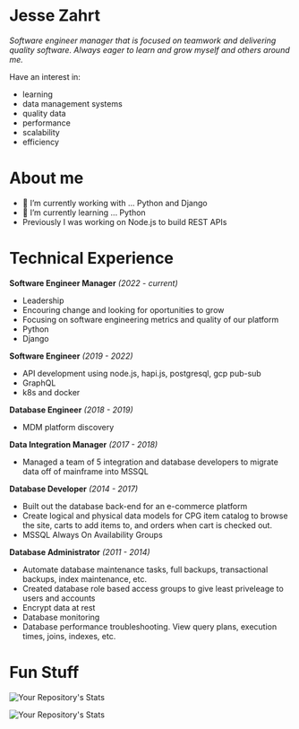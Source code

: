 # Jesse Zahrt
*Software engineer manager that is focused on teamwork and delivering quality software. Always eager to learn and grow myself and others around me.*

Have an interest in:
* learning
* data management systems
* quality data
* performance
* scalability
* efficiency

# About me
- 🔭 I’m currently working with ... Python and Django
- 🌱 I’m currently learning ... Python
- Previously I was working on Node.js to build REST APIs

# Technical Experience

**Software Engineer Manager** _(2022 - current)_
  - Leadership
  - Encouring change and looking for oportunities to grow
  - Focusing on software engineering metrics and quality of our platform
  - Python
  - Django

**Software Engineer** _(2019 - 2022)_
  - API development using node.js, hapi.js, postgresql, gcp pub-sub
  - GraphQL
  - k8s and docker
  
**Database Engineer** _(2018 - 2019)_
  - MDM platform discovery

**Data Integration Manager** _(2017 - 2018)_
  - Managed a team of 5 integration and database developers to migrate data off of mainframe into MSSQL
  
**Database Developer** _(2014 - 2017)_
  - Built out the database back-end for an e-commerce platform
  - Create logical and physical data models for CPG item catalog to browse the site, carts to add items to, and orders when cart is checked out.
  - MSSQL Always On Availability Groups


**Database Administrator** _(2011 - 2014)_
  - Automate database maintenance tasks, full backups, transactional backups, index maintenance, etc.
  - Created database role based access groups to give least priveleage to users and accounts
  - Encrypt data at rest
  - Database monitoring
  - Database performance troubleshooting. View query plans, execution times, joins, indexes, etc.

# Fun Stuff
![Your Repository's Stats](https://github-readme-stats.vercel.app/api?username=jdzahrt&show_icons=true&theme=calm)

![Your Repository's Stats](https://github-readme-stats.vercel.app/api/top-langs/?username=jdzahrt&theme=calm)


<!--
**jdzahrt/jdzahrt** is a ✨ _special_ ✨ repository because its `README.md` (this file) appears on your GitHub profile.

Here are some ideas to get you started:

- 🔭 I’m currently working on ...
- 🌱 I’m currently learning ... Python
- 👯 I’m looking to collaborate on ...
- 🤔 I’m looking for help with ...
- 💬 Ask me about ...
- 📫 How to reach me: ...
- 😄 Pronouns: ...
- ⚡ Fun fact: ...
-->
